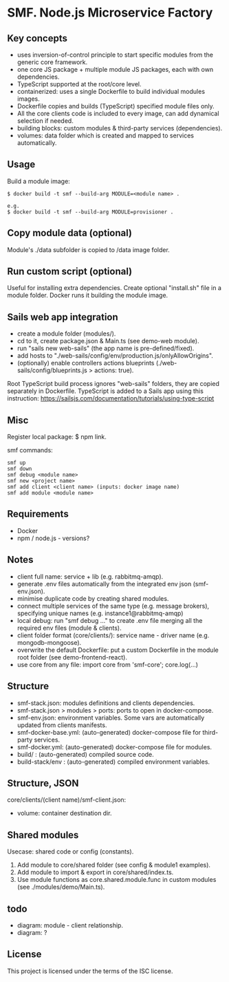 # SMF. Node.js Microservice Factory

## Key concepts

- uses inversion-of-control principle to start specific modules from the generic core framework.
- one core JS package + multiple module JS packages, each with own dependencies.
- TypeScript supported at the root/core level.
- containerized: uses a single Dockerfile to build individual modules images.
- Dockerfile copies and builds (TypeScript) specified module files only.
- All the core clients code is included to every image, can add dynamical selection if needed.
- building blocks: custom modules & third-party services (dependencies).
- volumes: data folder which is created and mapped to services automatically.

## Usage

Build a module image:
```
$ docker build -t smf --build-arg MODULE=<module name> .

e.g.
$ docker build -t smf --build-arg MODULE=provisioner .
```

## Copy module data (optional)

Module's ./data subfolder is copied to /data image folder.

## Run custom script (optional)

Useful for installing extra dependencies.
Create optional "install.sh" file in a module folder.
Docker runs it building the module image.


## Sails web app integration

- create a module folder (modules/<new module>).
- cd to it, create package.json & Main.ts (see demo-web module).
- run "sails new web-sails" (the app name is pre-defined/fixed).
- add hosts to "./web-sails/config/env/production.js/onlyAllowOrigins".
- (optionally) enable controllers actions blueprints (./web-sails/config/blueprints.js > actions: true).

Root TypeScript build process ignores "web-sails" folders, they are copied separately in Dockerfile.
TypeScript is added to a Sails app using this instruction:
https://sailsjs.com/documentation/tutorials/using-type-script 

## Misc

Register local package: $ npm link.

smf commands:
```
smf up
smf down
smf debug <module name>
smf new <project name>
smf add client <client name> (inputs: docker image name)
smf add module <module name>
```

## Requirements

- Docker
- npm / node.js - versions?

## Notes

- client full name: service + lib (e.g. rabbitmq-amqp).
- generate .env files automatically from the integrated env json (smf-env.json).
- minimise duplicate code by creating shared modules.
- connect multiple services of the same type (e.g. message brokers), specifying unique names (e.g. instance1@rabbitmq-amqp)
- local debug: run "smf debug ..." to create .env file merging all the required env files (module & clients).
- client folder format (core/clients/): service name - driver name (e.g. mongodb-mongoose).
- overwrite the default Dockerfile: put a custom Dockerfile in the module root folder (see demo-frontend-react).
- use core from any file: import core from 'smf-core'; core.log(...)

## Structure

- smf-stack.json: modules definitions and clients dependencies.
- smf-stack.json > modules > ports: ports to open in docker-compose.
- smf-env.json: environment variables. Some vars are automatically updated from clients manifests.
- smf-docker-base.yml: (auto-generated) docker-compose file for third-party services.
- smf-docker.yml: (auto-generated) docker-compose file for modules.
- build/ : (auto-generated) compiled source code.
- build-stack/env : (auto-generated) compiled environment variables.

## Structure, JSON

core/clients/(client name)/smf-client.json: 

- volume: container destination dir.

## Shared modules

Usecase: shared code or config (constants).

1. Add module to core/shared folder (see config & module1 examples).
2. Add module to import & export in core/shared/index.ts.
3. Use module functions as core.shared.module.func in custom modules (see ./modules/demo/Main.ts).

## todo

- diagram: module - client relationship.
- diagram: ?

## License

This project is licensed under the terms of the ISC license.
